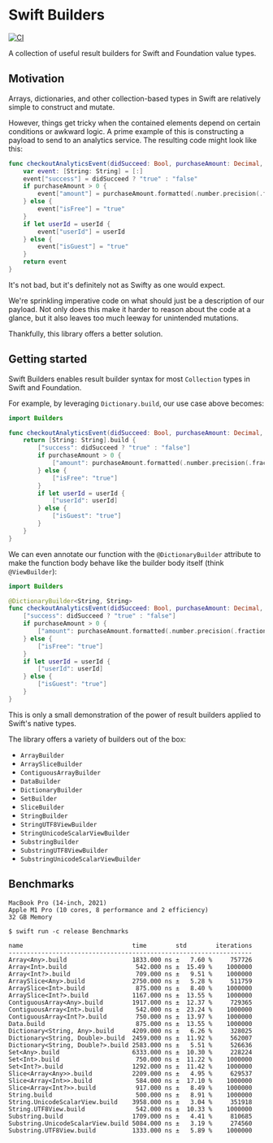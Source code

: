 # Swift Builders

[![CI](https://github.com/davdroman/swift-builders/actions/workflows/ci.yml/badge.svg)](https://github.com/davdroman/swift-builders/actions/workflows/ci.yml)

A collection of useful result builders for Swift and Foundation value types.

## Motivation

Arrays, dictionaries, and other collection-based types in Swift are relatively simple to construct and mutate.

However, things get tricky when the contained elements depend on certain conditions or awkward logic. A prime example of this is constructing a payload to send to an analytics service. The resulting code might look like this:

```swift
func checkoutAnalyticsEvent(didSucceed: Bool, purchaseAmount: Decimal, userId: String?) -> [String: String] {
    var event: [String: String] = [:]
    event["success"] = didSucceed ? "true" : "false"
    if purchaseAmount > 0 {
        event["amount"] = purchaseAmount.formatted(.number.precision(.fractionLength(2)))
    } else {
        event["isFree"] = "true"
    }
    if let userId = userId {
        event["userId"] = userId
    } else {
        event["isGuest"] = "true"
    }
    return event
}
```

It's not bad, but it's definitely not as Swifty as one would expect.

We're sprinkling imperative code on what should just be a description of our payload. Not only does this make it harder to reason about the code at a glance, but it also leaves too much leeway for unintended mutations.

Thankfully, this library offers a better solution.

## Getting started

Swift Builders enables result builder syntax for most `Collection` types in Swift and Foundation.

For example, by leveraging `Dictionary.build`, our use case above becomes:

```swift
import Builders

func checkoutAnalyticsEvent(didSucceed: Bool, purchaseAmount: Decimal, userId: String?) -> [String: String] {
    return [String: String].build {
        ["success": didSucceed ? "true" : "false"]
        if purchaseAmount > 0 {
            ["amount": purchaseAmount.formatted(.number.precision(.fractionLength(2)))]
        } else {
            ["isFree": "true"]
        }
        if let userId = userId {
            ["userId": userId]
        } else {
            ["isGuest": "true"]
        }
    }
}
```

We can even annotate our function with the `@DictionaryBuilder` attribute to make the function body behave like the builder body itself (think `@ViewBuilder`):

```swift
import Builders

@DictionaryBuilder<String, String>
func checkoutAnalyticsEvent(didSucceed: Bool, purchaseAmount: Decimal, userId: String?) -> [String: String] {
    ["success": didSucceed ? "true" : "false"]
    if purchaseAmount > 0 {
        ["amount": purchaseAmount.formatted(.number.precision(.fractionLength(2)))]
    } else {
        ["isFree": "true"]
    }
    if let userId = userId {
        ["userId": userId]
    } else {
        ["isGuest": "true"]
    }
}
```

This is only a small demonstration of the power of result builders applied to Swift's native types.

The library offers a variety of builders out of the box:

- `ArrayBuilder`
- `ArraySliceBuilder`
- `ContiguousArrayBuilder`
- `DataBuilder`
- `DictionaryBuilder`
- `SetBuilder`
- `SliceBuilder`
- `StringBuilder`
- `StringUTF8ViewBuilder`
- `StringUnicodeScalarViewBuilder`
- `SubstringBuilder`
- `SubstringUTF8ViewBuilder`
- `SubstringUnicodeScalarViewBuilder`

## Benchmarks

```
MacBook Pro (14-inch, 2021)
Apple M1 Pro (10 cores, 8 performance and 2 efficiency)
32 GB Memory

$ swift run -c release Benchmarks

name                              time        std        iterations
-------------------------------------------------------------------
Array<Any>.build                  1833.000 ns ±   7.60 %     757726
Array<Int>.build                   542.000 ns ±  15.49 %    1000000
Array<Int?>.build                  709.000 ns ±   9.51 %    1000000
ArraySlice<Any>.build             2750.000 ns ±   5.28 %     511759
ArraySlice<Int>.build              875.000 ns ±   8.40 %    1000000
ArraySlice<Int?>.build            1167.000 ns ±  13.55 %    1000000
ContiguousArray<Any>.build        1917.000 ns ±  12.37 %     729365
ContiguousArray<Int>.build         542.000 ns ±  23.24 %    1000000
ContiguousArray<Int?>.build        750.000 ns ±  13.97 %    1000000
Data.build                         875.000 ns ±  13.55 %    1000000
Dictionary<String, Any>.build     4209.000 ns ±   6.26 %     328025
Dictionary<String, Double>.build  2459.000 ns ±  11.92 %     562007
Dictionary<String, Double?>.build 2583.000 ns ±   5.51 %     526636
Set<Any>.build                    6333.000 ns ±  10.30 %     228224
Set<Int>.build                     750.000 ns ±  11.22 %    1000000
Set<Int?>.build                   1292.000 ns ±  11.42 %    1000000
Slice<Array<Any>>.build           2209.000 ns ±   4.95 %     629537
Slice<Array<Int>>.build            584.000 ns ±  17.10 %    1000000
Slice<Array<Int?>>.build           917.000 ns ±   8.49 %    1000000
String.build                       500.000 ns ±   8.91 %    1000000
String.UnicodeScalarView.build    3958.000 ns ±   3.04 %     351918
String.UTF8View.build              542.000 ns ±  10.33 %    1000000
Substring.build                   1709.000 ns ±   4.41 %     810685
Substring.UnicodeScalarView.build 5084.000 ns ±   3.19 %     274560
Substring.UTF8View.build          1333.000 ns ±   5.89 %    1000000
```
